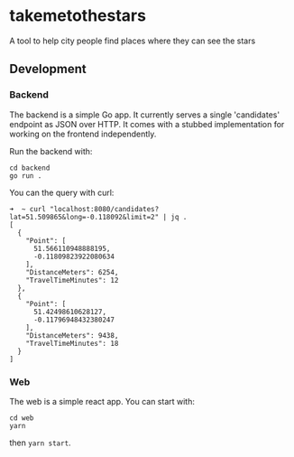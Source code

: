 # takemetothestars
A tool to help city people find places where they can see the stars


## Development

### Backend

The backend is a simple Go app. It currently serves a single 'candidates' endpoint as JSON over HTTP.
It comes with a stubbed implementation for working on the frontend independently.

Run the backend with:

```
cd backend
go run .
```

You can the query with curl:

```
➜  ~ curl "localhost:8080/candidates?lat=51.509865&long=-0.118092&limit=2" | jq .
[
  {
    "Point": [
      51.566110948888195,
      -0.11809823922080634
    ],
    "DistanceMeters": 6254,
    "TravelTimeMinutes": 12
  },
  {
    "Point": [
      51.42498610628127,
      -0.11796948432380247
    ],
    "DistanceMeters": 9438,
    "TravelTimeMinutes": 18
  }
]
```

### Web

The web is a simple react app. You can start with:

```
cd web
yarn
```

then `yarn start`.